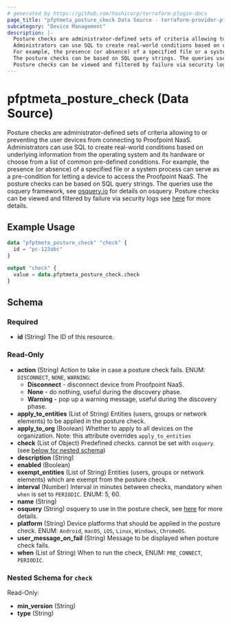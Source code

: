```yaml
---
# generated by https://github.com/hashicorp/terraform-plugin-docs
page_title: "pfptmeta_posture_check Data Source - terraform-provider-pfptmeta"
subcategory: "Device Management"
description: |-
  Posture checks are administrator-defined sets of criteria allowing to or preventing the user devices from connecting to Proofpoint NaaS.
  Administrators can use SQL to create real-world conditions based on underlying information from the operating system and its hardware or choose from a list of common pre-defined conditions.
  For example, the presence (or absence) of a specified file or a system process can serve as a pre-condition for letting a device to access the Proofpoint NaaS.
  The posture checks can be based on SQL query strings. The queries use the osquery framework, see osquery.io https://osquery.io/ for details on osquery.
  Posture checks can be viewed and filtered by failure via security logs see here https://help.metanetworks.com/knowledgebase/posture_checks for more details.
---
```


# pfptmeta_posture_check (Data Source)

Posture checks are administrator-defined sets of criteria allowing to or preventing the user devices from connecting to Proofpoint NaaS.
Administrators can use SQL to create real-world conditions based on underlying information from the operating system and its hardware or choose from a list of common pre-defined conditions.
For example, the presence (or absence) of a specified file or a system process can serve as a pre-condition for letting a device to access the Proofpoint NaaS.
The posture checks can be based on SQL query strings. The queries use the osquery framework, see [osquery.io](https://osquery.io/) for details on osquery.
Posture checks can be viewed and filtered by failure via security logs see [here](https://help.metanetworks.com/knowledgebase/posture_checks) for more details.

## Example Usage

```terraform
data "pfptmeta_posture_check" "check" {
  id = "pc-123abc"
}

output "check" {
  value = data.pfptmeta_posture_check.check
}
```

<!-- schema generated by tfplugindocs -->
## Schema

### Required

- **id** (String) The ID of this resource.

### Read-Only

- **action** (String) Action to take in case a posture check fails. ENUM: `DISCONNECT`, `NONE`, `WARNING`:
	- **Disconnect** - disconnect device from Proofpoint NaaS.
	- **None** - do nothing, useful during the discovery phase. 
   - **Warning** - pop up a warning message, useful during the discovery phase.
- **apply_to_entities** (List of String) Entities (users, groups or network elements) to be applied in the posture check.
- **apply_to_org** (Boolean) Whether to apply to all devices on the organization. Note: this attribute overrides `apply_to_entities`
- **check** (List of Object) Predefined checks. cannot be set with `osquery`. (see [below for nested schema](#nestedatt--check))
- **description** (String)
- **enabled** (Boolean)
- **exempt_entities** (List of String) Entities (users, groups or network elements) which are exempt from the posture check.
- **interval** (Number) Interval in minutes between checks, mandatory when `when` is set to `PERIODIC`. ENUM: 5, 60.
- **name** (String)
- **osquery** (String) osquery to use in the posture check, see [here](https://osquery.io/) for more details.
- **platform** (String) Device platforms that should be applied in the posture check. ENUM: `Android`, `macOS`, `iOS`, `Linux`, `Windows`, `ChromeOS`.
- **user_message_on_fail** (String) Message to be displayed when posture check fails.
- **when** (List of String) When to run the check, ENUM: `PRE_CONNECT`, `PERIODIC`.

<a id="nestedatt--check"></a>
### Nested Schema for `check`

Read-Only:

- **min_version** (String)
- **type** (String)
